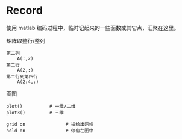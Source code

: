# Record

使用 matlab 编码过程中，临时记起来的一些函数或其它点，汇聚在这里。

矩阵取整行/整列

    第二列
        A(:,2)
    第二行
        A(2,:)
    第二行到第四行
        A(2:4,:)

画图

    plot()          # 一维/二维
    plot3()         # 三维

    grid on               # 描绘出网格
    hold on               # 停留在图中
